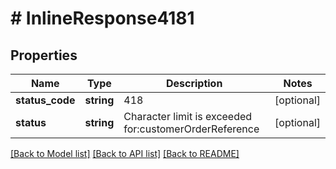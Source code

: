 # # InlineResponse4181

## Properties

Name | Type | Description | Notes
------------ | ------------- | ------------- | -------------
**status_code** | **string** | 418 | [optional]
**status** | **string** | Character limit is exceeded for:customerOrderReference | [optional]

[[Back to Model list]](../../README.md#models) [[Back to API list]](../../README.md#endpoints) [[Back to README]](../../README.md)
